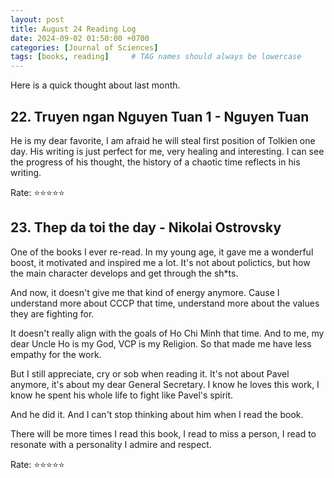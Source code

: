 ```yaml
---
layout: post
title: August 24 Reading Log
date: 2024-09-02 01:50:00 +0700
categories: [Journal of Sciences]
tags: [books, reading]     # TAG names should always be lowercase
---
```


Here is a quick thought about last month.

## 22. Truyen ngan Nguyen Tuan 1 - Nguyen Tuan

He is my dear favorite, I am afraid he will steal first position of Tolkien one day.
His writing is just perfect for me, very healing and interesting. I can see the progress of his thought, the history of a chaotic time reflects in his writing.

Rate: :star::star::star::star::star:

## 23. Thep da toi the day - Nikolai Ostrovsky

One of the books I ever re-read. In my young age, it gave me a wonderful boost, it motivated and inspired me a lot. It's not about polictics, but how the main character develops and get through the sh*ts.

And now, it doesn't give me that kind of energy anymore. Cause I understand more about CCCP that time, understand more about the values they are fighting for.

It doesn't really align with the goals of Ho Chi Minh that time. And to me, my dear Uncle Ho is my God, VCP is my Religion. So that made me have less empathy for the work.

But I still appreciate, cry or sob when reading it. It's not about Pavel anymore, it's about my dear General Secretary. I know he loves this work, I know he spent his whole life to fight like Pavel's spirit.

And he did it. And I can't stop thinking about him when I read the book.

There will be more times I read this book, I read to miss a person, I read to resonate with a personality I admire and respect.

Rate: :star::star::star::star::star:
